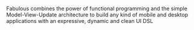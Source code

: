 Fabulous combines the power of functional programming and the simple Model-View-Update architecture to build any kind of mobile and desktop applications with an expressive, dynamic and clean UI DSL